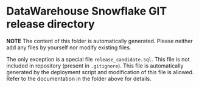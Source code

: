 # DataWarehouse Snowflake GIT release directory

**NOTE** The content of this folder is automatically generated. Please neither add any files by yourself nor modify existing files.

The only exception is a special file `release_candidate.sql`. This file is not included in repository (present in `.gitignore`). This file is automatically generated by the deployment script and modification of this file is allowed. Refer to the documentation in the folder above for details.
